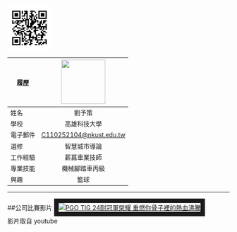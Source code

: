 <img src="https://github.com/Yuceric/Yuceric/blob/main/001.png" width=100 height=100/>


|      履歷        |<img src="https://www.msbattery.com.tw/image/cache/data/20201231091808-600x400.jpg" width=100 height=100/>|
| ---------------- |:-----------------------------:|
| 姓名             | 劉予策                  |
| 學校             | 高雄科技大學                  |
| 電子郵件         | C110252104@nkust.edu.tw          |
| 選修             | 智慧城市導論                  |
| 工作經驗         | 薪菖車業技師                     |
| 專業技能         | 機械腳踏車丙級                |
| 興趣            | 籃球                         | 

--------------
##公司比賽影片
<a href="http://www.youtube.com/watch?feature=player_embedded&v=SKZUu7p9Z8I" target="_blank"><img src="http://img.youtube.com/vi/SKZUu7p9Z8I/0.jpg" 
alt="PGO TIG 24耐冠軍榮耀 重燃你骨子裡的熱血沸騰" width="400" height="250" border="10" /></a>
<br>影片取自 youtube
